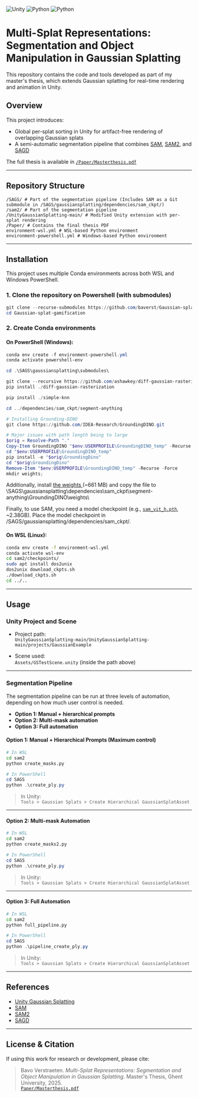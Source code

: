![Unity](https://img.shields.io/badge/engine-Unity-green)
![Python](https://img.shields.io/badge/python-3.10-blue)
![Python](https://img.shields.io/badge/python-3.9-blue)

# Multi-Splat Representations: Segmentation and Object Manipulation in Gaussian Splatting

This repository contains the code and tools developed as part of my master's thesis, which extends Gaussian splatting for real-time rendering and animation in Unity.

## Overview

This project introduces:
-  Global per-splat sorting in Unity for artifact-free rendering of overlapping Gaussian splats
-  A semi-automatic segmentation pipeline that combines [SAM](https://github.com/facebookresearch/segment-anything), [SAM2](https://github.com/facebookresearch/sam2), and [SAGD](https://github.com/XuHu0529/SAGS)

The full thesis is available in [`/Paper/Masterthesis.pdf`](./Paper/Masterthesis.pdf)

---

##  Repository Structure

```
/SAGS/ # Part of the segmentation pipeline (Includes SAM as a Git submodule in /SAGS/gaussiansplatting/dependencies/sam_ckpt/)
/sam2/ # Part of the segmentation pipeline
/UnityGaussianSplatting-main/ # Modified Unity extension with per-splat rendering
/Paper/ # Contains the final thesis PDF
environment-wsl.yml # WSL-based Python environment
environment-powershell.yml # Windows-based Python environment
```

---

##  Installation

This project uses multiple Conda environments across both WSL and Windows PowerShell.

### 1. Clone the repository on Powershell (with submodules)

```powershell
git clone --recurse-submodules https://github.com/baverst/Gaussian-splat-gamification.git
cd Gaussian-splat-gamification
```

### 2. Create Conda environments

####  On PowerShell (Windows):

```powershell
conda env create -f environment-powershell.yml
conda activate powershell-env

cd .\SAGS\gaussiansplatting\submodules\

git clone --recursive https://github.com/ashawkey/diff-gaussian-rasterization
pip install ./diff-gaussian-rasterization

pip install ./simple-knn

cd ../dependencies/sam_ckpt/segment-anything

# Installing Grounding-DINO
git clone https://github.com/IDEA-Research/GroundingDINO.git

# Major issues with path length being to large
$orig = Resolve-Path "."
Copy-Item GroundingDINO "$env:USERPROFILE\GroundingDINO_temp" -Recurse
cd "$env:USERPROFILE\GroundingDINO_temp"
pip install -e "$orig\GroundingDino"
cd "$orig\GroundingDino"
Remove-Item "$env:USERPROFILE\GroundingDINO_temp" -Recurse -Force
mkdir weights;
```
Additionally, install [the weights ](https://github.com/IDEA-Research/GroundingDINO/releases/download/v0.1.0-alpha/groundingdino_swint_ogc.pth) (~661 MB) and copy the file to \SAGS\gaussiansplatting\dependencies\sam_ckpt\segment-anything\GroundingDINO\weights\

Finally, to use SAM, you need a model checkpoint (e.g., [`sam_vit_h.pth`](https://github.com/facebookresearch/segment-anything/tree/dca509fe793f601edb92606367a655c15ac00fdf#model-checkpoints), ~2.38GB). Place the model checkpoint in /SAGS/gaussiansplatting/dependencies/sam_ckpt/. 

#### On WSL (Linux):

```bash
conda env create -f environment-wsl.yml
conda activate wsl-env
cd sam2/checkpoints/
sudo apt install dos2unix
dos2unix download_ckpts.sh
./download_ckpts.sh
cd ../..
```
---

## Usage


### Unity Project and Scene

- Project path:  
  `UnityGaussianSplatting-main/UnityGaussianSplatting-main/projects/GaussianExample`

- Scene used:  
  `Assets/GSTestScene.unity` (inside the path above)
---

### Segmentation Pipeline
The segmentation pipeline can be run at three levels of automation, depending on how much user control is needed.
- **Option 1: Manual + hierarchical prompts** 
- **Option 2: Multi-mask automation** 
- **Option 3: Full automation** 
  
#### Option 1: Manual + Hierarchical Prompts (Maximum control)

```bash
# In WSL
cd sam2
python create_masks.py
```

```powershell
# In PowerShell
cd SAGS
python .\create_ply.py
```

> In Unity:  
> `Tools > Gaussian Splats > Create Hierarchical GaussianSplatAsset`

---

#### Option 2: Multi-mask Automation

```bash
# In WSL
cd sam2
python create_masks2.py
```

```powershell
# In PowerShell
cd SAGS
python .\create_ply.py
```

> In Unity:  
> `Tools > Gaussian Splats > Create Hierarchical GaussianSplatAsset`

---

#### Option 3: Full Automation

```bash
# In WSL
cd sam2
python full_pipeline.py
```

```powershell
# In PowerShell
cd SAGS
python .\pipeline_create_ply.py
```

> In Unity:  
> `Tools > Gaussian Splats > Create Hierarchical GaussianSplatAsset`

---

## References

- [Unity Gaussian Splatting](https://github.com/aras-p/UnityGaussianSplatting)
- [SAM](https://github.com/facebookresearch/segment-anything)
- [SAM2](https://github.com/facebookresearch/sam2)
- [SAGD](https://github.com/XuHu0529/SAGS)

---

## License & Citation

If using this work for research or development, please cite:

> Bavo Verstraeten. *Multi-Splat Representations: Segmentation and Object Manipulation in Gaussian Splatting*. Master's Thesis, Ghent University, 2025.  
> [`Paper/Masterthesis.pdf`](./Paper/Masterthesis.pdf)
